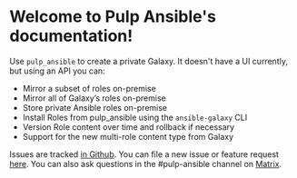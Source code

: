 # Welcome to Pulp Ansible's documentation!

Use `pulp_ansible` to create a private Galaxy. It doesn't have a UI currently, but using an API
you can:

- Mirror a subset of roles on-premise
- Mirror all of Galaxy’s roles on-premise
- Store private Ansible roles on-premise
- Install Roles from pulp_ansible using the `ansible-galaxy` CLI
- Version Role content over time and rollback if necessary
- Support for the new multi-role content type from Galaxy

Issues are tracked [in Github](https://github.com/pulp/pulp_ansible/issues). You can file
a new issue or feature request [here](https://github.com/pulp/pulp_ansible/issues/new).
You can also ask questions in the #pulp-ansible channel on
[Matrix](https://matrix.to/#/!cbADstEIkixyOUTCtO:matrix.org?via=libera.chat&via=matrix.org).
